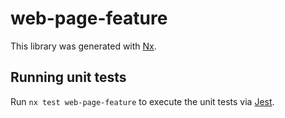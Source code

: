 # web-page-feature

This library was generated with [Nx](https://nx.dev).

## Running unit tests

Run `nx test web-page-feature` to execute the unit tests via [Jest](https://jestjs.io).
